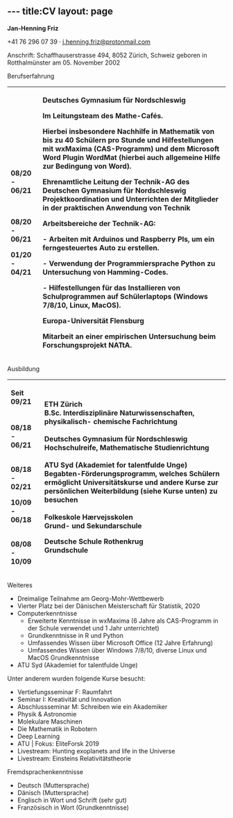 ---﻿
title:CV
layout: page
---

**Jan-Henning Friz**

+41 76 296 07 39 · j.henning.friz@protonmail.com

Anschrift: Schaffhauserstrasse 494, 8052 Zürich, Schweiz
geboren in Rotthalmünster am 05. November 2002

Berufserfahrung

|<p>08/20 - 06/21</p><p></p><p></p><p><br></p><p></p><p>08/20 - 06/21</p><p></p><p>01/20 - 04/21</p>|<p>**Deutsches Gymnasium für Nordschleswig**	</p><p>Im Leitungsteam des Mathe-Cafés. </p><p>Hierbei insbesondere Nachhilfe in Mathematik von bis zu 40 Schülern pro Stunde und Hilfestellungen mit wxMaxima (CAS-Programm) und dem Microsoft Word Plugin WordMat (hierbei auch allgemeine Hilfe zur Bedingung von Word).</p><p></p><p>**Ehrenamtliche Leitung der Technik-AG des Deutschen Gymnasium für Nordschleswig**<br>Projektkoordination und Unterrichten der Mitglieder in der praktischen Anwendung von Technik</p><p>Arbeitsbereiche der Technik-AG:</p><p>- Arbeiten mit Arduinos und Raspberry PIs, um ein ferngesteuertes Auto zu erstellen. </p><p>- Verwendung der Programmiersprache Python zu Untersuchung von Hamming-Codes.</p><p>- Hilfestellungen für das Installieren von Schulprogrammen auf Schülerlaptops (Windows 7/8/10, Linux, MacOS).</p><p>**Europa-Universität Flensburg**</p><p>Mitarbeit an einer empirischen Untersuchung beim Forschungsprojekt NATtA.</p><p></p>|
| :- | :- |

Ausbildung

|<p>Seit 09/21<br><br><br>08/18 - 06/21</p><p></p><p><br>08/18 - 02/21</p><p>10/09 - 06/18</p><p></p><p><br>08/08 - 10/09</p>|<p>**ETH Zürich**<br>B.Sc. Interdisziplinäre Naturwissenschaften, physikalisch- chemische Fachrichtung<br><br>**Deutsches Gymnasium für Nordschleswig**<br>Hochschulreife, Mathematische Studienrichtung<br><br>**ATU Syd (Akademiet for talentfulde Unge)** <br>Begabten-Förderungsprogramm, welches Schülern ermöglicht Universitätskurse und andere Kurse zur persönlichen Weiterbildung (siehe Kurse unten) zu besuchen<br><br>**Folkeskole Hærvejsskolen**<br>Grund- und Sekundarschule</p><p></p><p>**Deutsche Schule Rothenkrug**<br>Grundschule</p><p></p>|
| :- | :- |


Weiteres

- Dreimalige Teilnahme am Georg-Mohr-Wettbewerb
- Vierter Platz bei der Dänischen Meisterschaft für Statistik, 2020
- Computerkenntnisse
  - Erweiterte Kenntnisse in wxMaxima (6 Jahre als CAS-Programm in der Schule verwendet und 1 Jahr unterrichtet)
  - Grundkenntnisse in R und Python
  - Umfassendes Wissen über Microsoft Office (12 Jahre Erfahrung)
  - Umfassendes Wissen über Windows 7/8/10, diverse Linux und MacOS Grundkenntnisse
- ATU Syd (Akademiet for talentfulde Unge)

Unter anderem wurden folgende Kurse besucht:

- Vertiefungsseminar F: Raumfahrt
- Seminar I: Kreativität und Innovation
- Abschlussseminar M: Schreiben wie ein Akademiker
- Physik & Astronomie
- Molekulare Maschinen
- Die Mathematik in Robotern
- Deep Learning 
- ATU | Fokus: EliteForsk 2019
- Livestream: Hunting exoplanets and life in the Universe
- Livestream: Einsteins Relativitätstheorie



Fremdsprachenkenntnisse

- Deutsch (Muttersprache)
- Dänisch (Muttersprache)
- Englisch in Wort und Schrift (sehr gut)
- Französisch in Wort (Grundkenntnisse)

